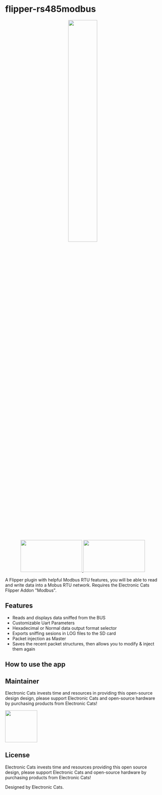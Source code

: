 # flipper-rs485modbus

<p align="center">
<a href="https://github.com/ElectronicCats/flipper-shields/wiki">
	<img src="https://github.com/ElectronicCats/flipper-shields/assets/40640735/449ecb03-ef01-40e7-8c83-a89afc3baa88" width="43%">
</p>

<p align=center>
<a href="https://electroniccats.com/?s=Flipper+Add-On&post_type=product&product_cat=">
  <img src="https://github.com/ElectronicCats/flipper-shields/assets/44976441/0c617467-052b-4ab1-a3b9-ba36e1f55a91" width="200" height="104" />
 </a>
<a href="https://github.com/ElectronicCats/flipper-rs485modbus/wiki">
  <img src="https://github.com/ElectronicCats/flipper-shields/assets/44976441/6aa7f319-3256-442e-a00d-33c8126833ec" width="200" height="104" />
</a>
</p>

A Flipper plugin with helpful Modbus RTU features, you will be able to read and write data into a Mobus RTU network.
Requires the Electronic Cats Flipper Addon "Modbus".

## Features
  * Reads and displays data sniffed from the BUS
  * Customizable Uart Parameters
  * Hexadecimal or Normal data output format selector
  * Exports sniffing sesions in LOG files to the SD card
  * Packet injection as Master
  * Saves the recent packet structures, then allows you to modify & inject them again
## How to use the app

## Maintainer

Electronic Cats invests time and resources in providing this open-source design design, please support Electronic Cats and open-source hardware by purchasing products from Electronic Cats!

<a href="https://github.com/sponsors/ElectronicCats">
  <img src="https://electroniccats.com/wp-content/uploads/2020/07/Badge_GHS.png" height="104" />
</a>

## License

Electronic Cats invests time and resources providing this open source design, please support Electronic Cats and open-source hardware by purchasing products from Electronic Cats!

Designed by Electronic Cats.
